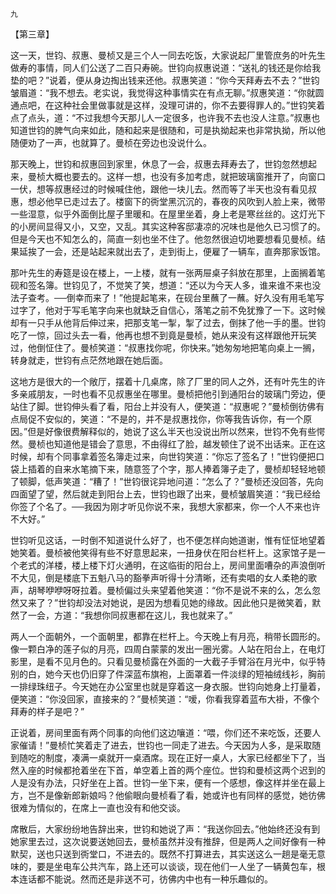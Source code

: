     九 

   【第三章】

   这一天，世钧、叔惠、曼桢又是三个人一同去吃饭，大家说起厂里管庶务的叶先生做寿的事情，同人们公送了二百只寿碗。世钧向叔惠说道：“送礼的钱还是你给我垫的吧？”说着，便从身边掏出钱来还他。叔惠笑道：“你今天拜寿去不去？”世钧皱眉道：“我不想去。老实说，我觉得这种事情实在有点无聊。”叔惠笑道：“你就圆通点吧，在这种社会里做事就是这样，没理可讲的，你不去要得罪人的。”世钧笑着点了点头，道：“不过我想今天那儿人一定很多，也许我不去也没人注意。”叔惠也知道世钧的脾气向来如此，随和起来是很随和，可是执拗起来也非常执拗，所以他随便劝了一声，也就算了。曼桢在旁边也没说什么。

   那天晚上，世钧和叔惠回到家里，休息了一会，叔惠去拜寿去了，世钧忽然想起来，曼桢大概也要去的。这样一想，也没有多加考虑，就把玻璃窗推开了，向窗口一伏，想等叔惠经过的时候喊住他，跟他一块儿去。然而等了半天也没有看见叔惠，想必他早已走过去了。楼窗下的衖堂黑沉沉的，春夜的风吹到人脸上来，微带一些湿意，似乎外面倒比屋子里暖和。在屋里坐着，身上老是寒丝丝的。这灯光下的小房间显得又小，又空，又乱。其实这种客邸凄凉的况味也是他久已习惯了的。但是今天也不知怎么的，简直一刻也坐不住了。他忽然很迫切地要想看见曼桢。结果延挨了一会，还是站起来就出去了，走到街上，便雇了一辆车，直奔那家饭馆。

   那叶先生的寿筵是设在楼上，一上楼，就有一张两屉桌子斜放在那里，上面搁着笔砚和签名簿。世钧见了，不觉笑了笑，想道：“还以为今天人多，谁来谁不来也没法子查考。──倒幸而来了！”他提起笔来，在砚台里蘸了一蘸。好久没有用毛笔写过字了，他对于写毛笔字向来也就缺乏自信心，落笔之前不免犹豫了一下。这时候却有一只手从他背后伸过来，把那支笔一掣，掣了过去，倒抹了他一手的墨。世钧吃了一惊，回过头去一看，他再也想不到竟是曼桢，她从来没有这样跟他开玩笑过，他倒怔住了。曼桢笑道：“叔惠找你呢，你快来。”她匆匆地把笔向桌上一搁，转身就走，世钧有点茫然地跟在她后面。

   这地方是很大的一个敞厅，摆着十几桌席，除了厂里的同人之外，还有叶先生的许多亲戚朋友，一时也看不见叔惠坐在哪里。曼桢把他引到通阳台的玻璃门旁边，便站住了脚。世钧伸头看了看，阳台上并没有人，便笑道：“叔惠呢？”曼桢倒彷佛有点局促不安似的，笑道：“不是的，并不是叔惠找你，你等我告诉你，有一个原因。”但是好像很费解释似的，她说了这么半天也没说出所以然来，世钧不免有些愕然。曼桢也知道他是错会了意思，不由得红了脸，越发顿住了说不出话来。正在这时候，却有个同事拿着签名簿走过来，向世钧笑道：“你忘了签名了！”世钧便把口袋上插着的自来水笔摘下来，随意签了个字，那人捧着簿子走了，曼桢却轻轻地顿了顿脚，低声笑道：“糟了！”世钧很诧异地问道：“怎么了？”曼桢还没回答，先向四面望了望，然后就走到阳台上去，世钧也跟了出来，曼桢皱眉笑道：“我已经给你签了个名了。──我因为刚才听见你说不来，我想大家都来，你一个人不来也许不大好。”

   世钧听见这话，一时倒不知道说什么好了，也不便怎样向她道谢，惟有怔怔地望着她笑着。曼桢被他笑得有些不好意思起来，一扭身伏在阳台栏杆上。这家馆子是一个老式的洋楼，楼上楼下灯火通明，在这临街的阳台上，房间里面嘈杂的声浪倒听不大见，倒是楼底下五魁八马的豁拳声听得十分清晰，还有卖唱的女人柔艳的歌声，胡琴咿咿呀呀拉着。曼桢偏过头来望着他笑道：“你不是说不来的么，怎么忽然又来了？”世钧却没法对她说，是因为想看见她的缘故。因此他只是微笑着，默然了一会，方道：“我想你同叔惠都在这儿，我也就来了。”

   两人一个面朝外，一个面朝里，都靠在栏杆上。今天晚上有月亮，稍带长圆形的。像一颗白净的莲子似的月亮，四周白蒙蒙的发出一圈光雾。人站在阳台上，在电灯影里，是看不见月色的。只看见曼桢露在外面的一大截子手臂浴在月光中，似乎特别的白，她今天也仍旧穿了件深蓝布旗袍，上面罩着一件淡绿的短袖绒线衫，胸前一排绿珠纽子。今天她在办公室里也就是穿着这一身衣服。世钧向她身上打量着，便笑道：“你没回家，直接来的？”曼桢笑道：“嗳，你看我穿着蓝布大褂，不像个拜寿的样子是吧？”

   正说着，房间里面有两个同事的向他们这边嚷道：“喂，你们还不来吃饭，还要人家催请！”曼桢忙笑着走了进去，世钧也一同走了进去。今天因为人多，是采取随到随吃的制度，凑满一桌就开一桌酒席。现在正好一桌人，大家已经都坐下了，当然入座的时候都抢着坐在下首，单空着上首的两个座位。世钧和曼桢这两个迟到的人是没有办法，只好坐在上首。世钧一坐下来，便有一个感想，像这样并坐在最上方，岂不是像新郎新娘吗？他偷眼向曼桢看了看，她或许也有同样的感觉，她彷佛很难为情似的，在席上一直也没有和他交谈。

   席散后，大家纷纷地告辞出来，世钧和她说了声：“我送你回去。”他始终还没有到她家里去过，这次说要送她回去，曼桢虽然并没有推辞，但是两人之间好像有一种默契，送也只送到衖堂口，不进去的。既然不打算进去，其实送这么一趟是毫无意味的，要是坐电车公共汽车，路上还可以谈谈，现在他们一人坐了一辆黄包车，根本连话都不能说。然而还是非送不可，彷佛内中也有一种乐趣似的。

